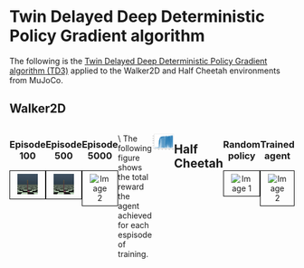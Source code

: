 # Twin Delayed Deep Deterministic Policy Gradient algorithm

The following is the [Twin Delayed Deep Deterministic Policy
Gradient algorithm (TD3)](https://proceedings.mlr.press/v80/fujimoto18a/fujimoto18a.pdf) applied to the Walker2D and Half Cheetah environments from MuJoCo.

## Walker2D

<div style="display: flex;">

  <div style="flex: 1; text-align: center;">
    <h3>Episode 100</h3>
    <div style="border: 1px solid black; padding: 5px; display: inline-block">
      <img src="Walker results/run100.gif" alt="Image 1" style="max-width: 70%; width: 400px;">
    </div>
  </div>

  <div style="flex: 1; text-align: center;">
    <h3>Episode 500</h3>
    <div style="border: 1px solid black; padding: 5px;; display: inline-block">
      <img src="Walker results/run500.gif" alt="Image 2" style="max-width: 70%; width: 400px;">
    </div>
  </div>

   <div style="flex: 1; text-align: center;">
    <h3>Episode 5000</h3>
    <div style="border: 1px solid black; padding: 5px;; display: inline-block">
      <img src="Walker results/run5000.gif" alt="Image 2" style="max-width: 70%; width: 400px;">
    </div>
  </div>


  \\
  The following figure shows the total reward the agent achieved for each espisode of training.

  ![Results](https://github.com/MattZackey/TD3/blob/main/Walker%20results/Walker%20results.png?raw=true)

## Half Cheetah
<div style="display: flex;">

  <div style="flex: 1; text-align: center;">
    <h3>Random policy</h3>
    <div style="border: 1px solid black; padding: 5px; display: inline-block">
      <img src="Cheetah results/Random Agent.gif" alt="Image 1" style="max-width: 70%; width: 400px;">
    </div>
  </div>

  <div style="flex: 1; text-align: center;">
    <h3>Trained agent</h3>
    <div style="border: 1px solid black; padding: 5px;; display: inline-block">
      <img src="Cheetah results/Trained Agent.gif" alt="Image 2" style="max-width: 70%; width: 400px;">
    </div>
  </div>

  ![Results](https://github.com/MattZackey/TD3/blob/main/Cheetah%20results/Training%20results.png?raw=true)
